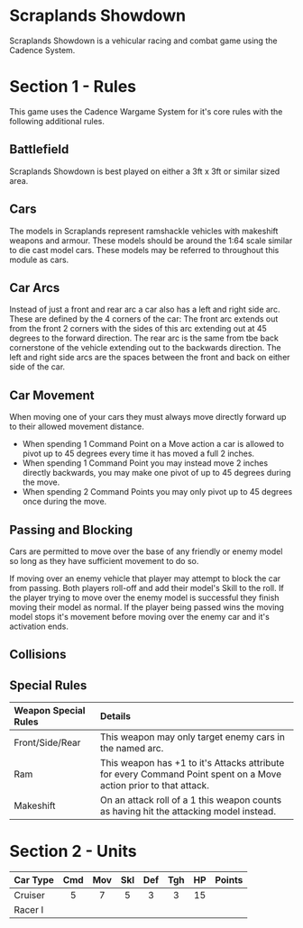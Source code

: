 Scraplands Showdown
===================

Scraplands Showdown is a vehicular racing and combat game using the Cadence System.

Section 1 - Rules
=================

This game uses the Cadence Wargame System for it's core rules with the following additional rules.

## Battlefield

Scraplands Showdown is best played on either a 3ft x 3ft or similar sized area.

## Cars

The models in Scraplands represent ramshackle vehicles with makeshift weapons and armour. These models should be around the 1:64 scale similar to die cast model cars. These models may be referred to throughout this module as cars.

## Car Arcs

Instead of just a front and rear arc a car also has a left and right side arc. These are defined by the 4 corners of the car: The front arc extends out from the front 2 corners with the sides of this arc extending out at 45 degrees to the forward direction. The rear arc is the same from tbe back cornerstone of the vehicle extending out to the backwards direction. The left and right side arcs are the spaces between the front and back on either side of the car.

## Car Movement

When moving one of your cars they must always move directly forward up to their allowed movement distance. 

- When spending 1 Command Point on a Move action a car is allowed to pivot up to 45 degrees every time it has moved a full 2 inches.
- When spending 1 Command Point you may instead move 2 inches directly backwards, you may make one pivot of up to 45 degrees during the move.
- When spending 2 Command Points you may only pivot up to 45 degrees once during the move.

## Passing and Blocking 

Cars are permitted to move over the base of any friendly or enemy model so long as they have sufficient movement to do so.

If moving over an enemy vehicle that player may attempt to block the car from passing. Both players roll-off and add their model's Skill to the roll. If the player trying to move over the enemy model is successful they finish moving their model as normal. If the player being passed wins the moving model stops it's movement before moving over the enemy car and it's activation ends.

## Collisions

## Special Rules

| Weapon Special Rules | Details |
| :------------------- | :------ |
| Front/Side/Rear | This weapon may only target enemy cars in the named arc. |
| Ram | This weapon has +1 to it's Attacks attribute for every Command Point spent on a Move action prior to that attack. |
| Makeshift | On an attack roll of a 1 this weapon counts as having hit the attacking model instead. |

Section 2 - Units
=================

| Car Type      | Cmd | Mov | Skl | Def | Tgh | HP  | Points|
| :------------ | :-: | :-: | :-: | :-: | :-: | :-: | :---- |
| Cruiser       |  5  |  7  |  5  |  3  |  3  | 15  |
| Racer         I 